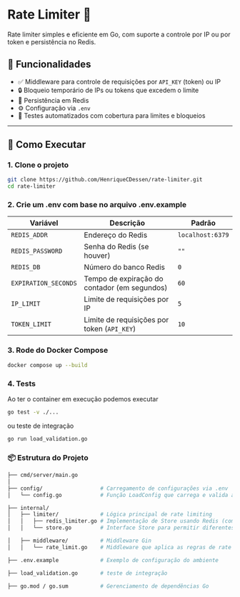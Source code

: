 # Rate Limiter 🔐

Rate limiter simples e eficiente em Go, com suporte a controle por IP ou por token e persistência no Redis.

## 🧩 Funcionalidades

- ✅ Middleware para controle de requisições por `API_KEY` (token) ou IP
- 🔒 Bloqueio temporário de IPs ou tokens que excedem o limite
- 💾 Persistência em Redis
- ⚙️ Configuração via `.env`
- 🧪 Testes automatizados com cobertura para limites e bloqueios

---

## 🚀 Como Executar

### 1. Clone o projeto

```bash
git clone https://github.com/HenriqueCDessen/rate-limiter.git
cd rate-limiter
```

### 2. Crie um .env com base no arquivo .env.example
| Variável             | Descrição                                    | Padrão           |
| -------------------- | -------------------------------------------- | ---------------- |
| `REDIS_ADDR`         | Endereço do Redis                            | `localhost:6379` |
| `REDIS_PASSWORD`     | Senha do Redis (se houver)                   | `""`             |
| `REDIS_DB`           | Número do banco Redis                        | `0`              |
| `EXPIRATION_SECONDS` | Tempo de expiração do contador (em segundos) | `60`             |
| `IP_LIMIT`           | Limite de requisições por IP                 | `5`              |
| `TOKEN_LIMIT`        | Limite de requisições por token (`API_KEY`)  | `10`             |


### 3. Rode do Docker Compose
```bash
docker compose up --build
```

### 4. Tests
Ao ter o container em execução podemos executar
```bash
go test -v ./...
```
ou teste de integração 
```bash
go run load_validation.go
```
### 📦 Estrutura do Projeto
```bash
├── cmd/server/main.go       
│
├── config/                  # Carregamento de configurações via .env
│   └── config.go            # Função LoadConfig que carrega e valida as variáveis de ambiente

├── internal/
│   ├── limiter/             # Lógica principal de rate limiting
│   │   ├── redis_limiter.go # Implementação de Store usando Redis (com Allow, Block, IsBlocked)
│   │   └── store.go         # Interface Store para permitir diferentes implementações de limiter

│   ├── middleware/          # Middleware Gin
│   │   └── rate_limit.go    # Middleware que aplica as regras de rate limit por IP ou token

├── .env.example             # Exemplo de configuração do ambiente

├── load_validation.go       # teste de integração

├── go.mod / go.sum          # Gerenciamento de dependências Go
```




